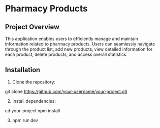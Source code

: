 # Pharmacy Products

## Project Overview

This application enables users to efficiently manage and maintain information related to pharmacy products. Users can seamlessly navigate through the product list, add new products, view detailed information for each product, delete products, and access overall statistics.

## Installation

1. Clone the repository:

git clone https://github.com/your-username/your-project.git

2. Install dependencies:

cd your-project
npm install

3. npm run dev

